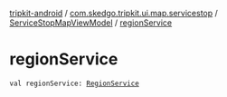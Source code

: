 [tripkit-android](../../index.md) / [com.skedgo.tripkit.ui.map.servicestop](../index.md) / [ServiceStopMapViewModel](index.md) / [regionService](./region-service.md)

# regionService

`val regionService: `[`RegionService`](../../com.skedgo.tripkit.data.regions/-region-service/index.md)